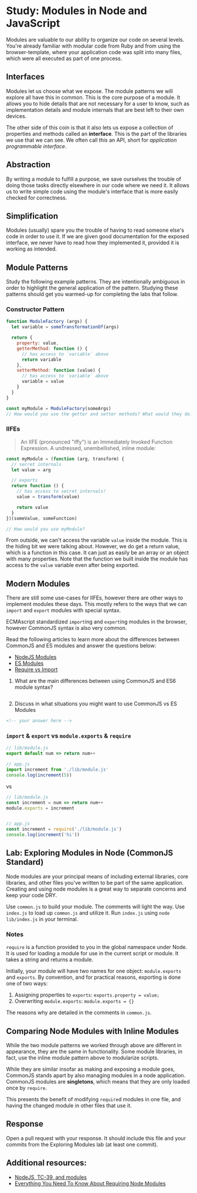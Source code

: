 # Study: Modules in Node and JavaScript

Modules are valuable to our ability to organize our code on several levels.
You're already familiar with modular code from Ruby and from using the
browser-template, where your application code was split into many files, which
were all executed as part of one process.

## Interfaces

Modules let us choose what we expose. The module patterns we will explore all
have this in common. This is the core purpose of a module. It allows you to hide
details that are not necessary for a user to know, such as implementation
details and module internals that are best left to their own devices.

The other side of this coin is that it also lets us expose a collection of
properties and methods called an **interface**. This is the part of the
libraries we use that we can see. We often call this an API, short for
*application programmable interface*.

## Abstraction

By writing a module to fulfill a purpose, we save ourselves the trouble of
doing those tasks directly elsewhere in our code where we need it. It allows
us to write simple code using the module's interface that is more easily
checked for correctness.

## Simplification

Modules (usually) spare you the trouble of having to read someone else's
code in order to use it. If we are given good documentation for the exposed
interface, we never have to read how they implemented it, provided it is
working as intended.

## Module Patterns

Study the following example patterns. They are intentionally ambiguous in order
to highlight the general application of the pattern. Studying these patterns
should get you warmed-up for completing the labs that follow.

### Constructor Pattern

```js
function ModuleFactory (args) {
  let variable = someTransformationOf(args)

  return {
    property: value,
    getterMethod: function () {
      // has access to `variable` above
      return variable
    },
    setterMethod: function (value) {
      // has access to `variable` above
      variable = value
    }
  }
}

const myModule = ModuleFactory(someArgs)
// How would you use the getter and setter methods? What would they do?
```

### IIFEs

> An IIFE (pronounced "iffy") is an Immediately Invoked Function Expression.
A undressed, unembellished, inline module:

```js
const myModule = (function (arg, transform) {
  // secret internals
  let value = arg

  // exports
  return function () {
    // has access to secret internals!
    value = transform(value)

    return value
  }
})(someValue, someFunction)

// How would you use myModule?
```

From outside, we can't access the variable `value` inside the module. This is
the hiding bit we were talking about. However, we do get a return value, which
is a function in this case. It can just as easily be an array or an object
with many properties. Note that the function we built inside the module has
access to the `value` variable even after being exported.

## Modern Modules

There are still some use-cases for IIFEs, however there are other ways to
implement modules these days. This mostly refers to the ways that we can
`import` and `export` modules with special syntax.

ECMAscript standardized `import`ing and `export`ing modules in the browser,
however CommonJS syntax is also very common.

Read the following articles to learn more about the differences between
CommonJS and ES modules and answer the questions below:

- [NodeJS Modules](https://medium.com/the-node-js-collection/an-update-on-es6-modules-in-node-js-42c958b890c)
- [ES Modules](https://flaviocopes.com/es-modules/)
- [Require vs Import](http://researchhubs.com/post/computing/javascript/nodejs-require-vs-es6-import-export.html)

1. What are the main differences between using CommonJS and ES6 module syntax?

```md

```

2. Discuss in what situations you might want to use CommonJS vs ES Modules

```md
<!-- your answer here -->
```

### `import` & `export` vs `module.exports` & `require`

```js
// lib/module.js
export default num => return num++

// app.js
import increment from './lib/module.js'
console.log(increment(5))
```

vs

```js
// lib/module.js
const increment = num => return num++
module.exports = increment


// app.js
const increment = require('./lib/module.js')
console.log(increment('hi'))
```

## Lab: Exploring Modules in Node (CommonJS Standard)

Node modules are your principal means of including external libraries, core
libraries, and other files you've written to be part of the same application.
Creating and using node modules is a great way to separate concerns and keep
your code DRY.

Use `common.js` to build your module. The comments will light the way. Use
`index.js` to load up `common.js` and utilize it. Run `index.js` using
`node lib/index.js` in your terminal.

### Notes

`require` is a function provided to you in the global namespace under Node. It
is used for loading a module for use in the current script or module. It takes a
string and returns a module.

Initially, your module will have two names for one object: `module.exports` and
`exports`. By convention, and for practical reasons, exporting is done one of
two ways:

1. Assigning properties to `exports`: `exports.property = value;`
1. Overwriting `module.exports`: `module.exports = {}`

The reasons why are detailed in the comments in `common.js`.

## Comparing Node Modules with Inline Modules

While the two module patterns we worked through above are different in
appearance, they are the same in functionality. Some module libraries, in
fact, use the inline module pattern above to modularize scripts.

While they are similar insofar as making and exposing a module goes, CommonJS
stands apart by also managing modules in a node application. CommonJS modules
are **singletons**, which means that they are only loaded once by `require`.

This presents the benefit of modifying `require`d modules in one file, and
having the changed module in other files that use it.

## Response

Open a pull request with your response. It should include this file and your
commits from the Exploring Modules lab (at least one commit).

## Additional resources:

- [NodeJS, TC-39, and modules](https://hackernoon.com/node-js-tc-39-and-modules-a1118aecf95e)
- [Everything You Need To Know About Requiring Node Modules](https://medium.freecodecamp.org/requiring-modules-in-node-js-everything-you-need-to-know-e7fbd119be8)

